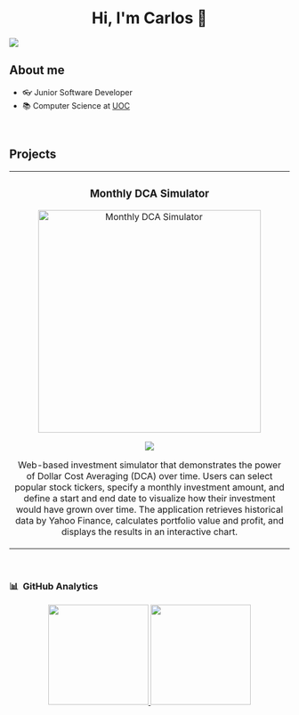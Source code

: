 <div align="center">
<h1 align="center">Hi, I'm Carlos</a> 👋</h1>
</div>
<img src="https://private-user-images.githubusercontent.com/125186873/382056810-4a013216-d64c-4b43-b9e7-bb6e7df03d62.png?jwt=eyJhbGciOiJIUzI1NiIsInR5cCI6IkpXVCJ9.eyJpc3MiOiJnaXRodWIuY29tIiwiYXVkIjoicmF3LmdpdGh1YnVzZXJjb250ZW50LmNvbSIsImtleSI6ImtleTUiLCJleHAiOjE3MzAzOTYyNzUsIm5iZiI6MTczMDM5NTk3NSwicGF0aCI6Ii8xMjUxODY4NzMvMzgyMDU2ODEwLTRhMDEzMjE2LWQ2NGMtNGI0My1iOWU3LWJiNmU3ZGYwM2Q2Mi5wbmc_WC1BbXotQWxnb3JpdGhtPUFXUzQtSE1BQy1TSEEyNTYmWC1BbXotQ3JlZGVudGlhbD1BS0lBVkNPRFlMU0E1M1BRSzRaQSUyRjIwMjQxMDMxJTJGdXMtZWFzdC0xJTJGczMlMkZhd3M0X3JlcXVlc3QmWC1BbXotRGF0ZT0yMDI0MTAzMVQxNzMyNTVaJlgtQW16LUV4cGlyZXM9MzAwJlgtQW16LVNpZ25hdHVyZT1jZTFkODYzMWI2ZDNmN2NiYjdjOTZlNjYzNGRmYzdlNjk1YjVmMGVmMDJmY2ZmMGZiMDliZTJiZDk1NDEzNjg2JlgtQW16LVNpZ25lZEhlYWRlcnM9aG9zdCJ9.s3NDT064Z_YWj5PG4Xw0zByPPp8aeD0hV7zwY2xyf30">

## About me
- 👓 Junior Software Developer
- 📚 Computer Science at [UOC](https://www.uoc.edu/en) 
<br>

## Projects
<table>
    <tr>
    <td width="50%">
        <h3 align="center">Monthly DCA Simulator</h3>
        <div align="center">
            <a href="https://github.com/CarlosMonforteIzquierdo/Monthly_DCA_Simulator" target="_blank"><img src="[https://private-user-images.githubusercontent.com/125186873/382059391-3facc958-5717-4b8e-9277-20cbdf33342f.jpg?jwt=eyJhbGciOiJIUzI1NiIsInR5cCI6IkpXVCJ9.eyJpc3MiOiJnaXRodWIuY29tIiwiYXVkIjoicmF3LmdpdGh1YnVzZXJjb250ZW50LmNvbSIsImtleSI6ImtleTUiLCJleHAiOjE3MzAzOTY3ODMsIm5iZiI6MTczMDM5NjQ4MywicGF0aCI6Ii8xMjUxODY4NzMvMzgyMDU5MzkxLTNmYWNjOTU4LTU3MTctNGI4ZS05Mjc3LTIwY2JkZjMzMzQyZi5qcGc_WC1BbXotQWxnb3JpdGhtPUFXUzQtSE1BQy1TSEEyNTYmWC1BbXotQ3JlZGVudGlhbD1BS0lBVkNPRFlMU0E1M1BRSzRaQSUyRjIwMjQxMDMxJTJGdXMtZWFzdC0xJTJGczMlMkZhd3M0X3JlcXVlc3QmWC1BbXotRGF0ZT0yMDI0MTAzMVQxNzQxMjNaJlgtQW16LUV4cGlyZXM9MzAwJlgtQW16LVNpZ25hdHVyZT0xNjc2MTA2NzQ2ODNiM2NlZmY2ZDlmZDUzNjE1NTBlNDVkMzcwZGIwNDhhY2JhNmI2ODMzYTY1NjQ0MTUxZWUwJlgtQW16LVNpZ25lZEhlYWRlcnM9aG9zdCJ9.VKcy_ZBEI4wEhY7B6tckvLZtlglftA1ubzwPTRt4rkY](https://private-user-images.githubusercontent.com/125186873/385040855-48ed30de-c569-4bcd-923c-930c30440a19.png?jwt=eyJhbGciOiJIUzI1NiIsInR5cCI6IkpXVCJ9.eyJpc3MiOiJnaXRodWIuY29tIiwiYXVkIjoicmF3LmdpdGh1YnVzZXJjb250ZW50LmNvbSIsImtleSI6ImtleTUiLCJleHAiOjE3MzEzNTM5NTMsIm5iZiI6MTczMTM1MzY1MywicGF0aCI6Ii8xMjUxODY4NzMvMzg1MDQwODU1LTQ4ZWQzMGRlLWM1NjktNGJjZC05MjNjLTkzMGMzMDQ0MGExOS5wbmc_WC1BbXotQWxnb3JpdGhtPUFXUzQtSE1BQy1TSEEyNTYmWC1BbXotQ3JlZGVudGlhbD1BS0lBVkNPRFlMU0E1M1BRSzRaQSUyRjIwMjQxMTExJTJGdXMtZWFzdC0xJTJGczMlMkZhd3M0X3JlcXVlc3QmWC1BbXotRGF0ZT0yMDI0MTExMVQxOTM0MTNaJlgtQW16LUV4cGlyZXM9MzAwJlgtQW16LVNpZ25hdHVyZT1jNTcxZjdjNzYzZGZiZjBkNDliNjQ2ZTMwMDZjNWQyZDBkZGUwZGU5YjcyYWI0NGQ5YmYxMTRjOWI4MmY5NDUxJlgtQW16LVNpZ25lZEhlYWRlcnM9aG9zdCJ9.e7tmjG91UuPQbPCOX0vZbVlIE7hmTNBUc5X9c407b2g)" width="400" alt="Monthly DCA Simulator"></a>
            <p>
            <a href="https://github.com/CarlosMonforteIzquierdo/Monthly_DCA_Simulator" target="_blank">
            <img src="https://img.shields.io/badge/Code-ff9?style=for-the-badge&logo=github&logoColor=black">
            </a>
            </p>
            <p>Web-based investment simulator that demonstrates the power of Dollar Cost Averaging (DCA) over time. Users can select popular stock tickers, specify a monthly investment amount, and define a start and end date to visualize how their investment would have grown over time. The application retrieves historical data by Yahoo Finance, calculates portfolio value and profit, and displays the results in an interactive chart.</p>
        </div>                                                                                    
    </td>
</table>                                                                                 
<br>

### 📊 &nbsp;GitHub Analytics

<p align="center">
<a href="https://github.com/CarlosMonforteIzquierdo">
  <img height="180em" src="https://github-readme-stats-eight-theta.vercel.app/api?username=CarlosMonforteIzquierdo&show_icons=true&theme=algolia&include_all_commits=true&count_private=true"/>
  <img height="180em" src="https://github-readme-stats-eight-theta.vercel.app/api/top-langs/?username=CarlosMonforteIzquierdo&layout=compact&langs_count=8&theme=algolia"/>
</a>
</p>
